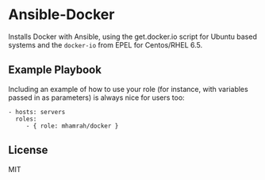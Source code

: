 Ansible-Docker
=========

Installs Docker with Ansible, using the get.docker.io script for Ubuntu based systems and the ```docker-io``` from EPEL for Centos/RHEL 6.5. 

Example Playbook
----------------

Including an example of how to use your role (for instance, with variables passed in as parameters) is always nice for users too:

    - hosts: servers
      roles:
         - { role: mhamrah/docker }

License
-------

MIT
